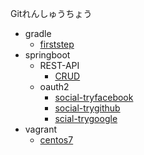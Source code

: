Gitれんしゅうちょう

- gradle
  - [firststep](gradle/readme.md)
- springboot
  - REST-API
    - [CRUD](springboot/rest_crud/readme.md)
  - oauth2
    - [social-tryfacebook](springboot/oauth2/social-tryfacebook/)
    - [social-trygithub](springboot/oauth2/social-trygithub/)
    - [scial-trygoogle](springboot/oauth2/social-trygoogle/)
- vagrant
  - [centos7](vagrant/centos7/README.md)
